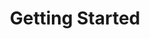 ---
image: /images/NodeAndRel.png
title: Getting Started
position: 1.02
content_markdown: >-
  ###### Welcome to the API documentation page about getting started.<br>
  Technopedia endpoints enable to you to use the Technopedia ID endpoint to get product information for a specific product by specifying the Technopedia ID, and to use the Technopedia query language (TQL) with the TQL endpoint to query data from the Technopedia database.<br> 
  You can only make GET API requests. Examples of API GET requests and MATCH statements are provided throughout this guide. 
  Mac and Linux users typically have cURL installed already, although Windows users will likely need to install cURL.
   
  ###### The base URL for all queries by using the API is: https://v6.technopedia.com/ <br>
  The Technopedia Version 6 API uses OAuth for authentication. To authenticate in a new session, you pass the API key in the request header. The API key is provided by Flexera Technopedia support.

  Here’s some examples of using the following fake API key by using cURL and Postman.<br>
  `curl -G -H "Authorization: Bearer b93477a9-054b-4878-a16f-d7f5d1f27a7a" "https://v6.technopedia.com/tql" --data-urlencode "q=MATCH (s:SOFTWARE) RETURN s.title"`<br>
  

   {: .success}

  To avoid issues with whitespaces in https Get requests, use the `--data-urlencode` option in the cURL command to encode spaces.<br>
  
  Here’s an example of adding the API key to the header in Postman:<br>
  <br>

  ![API Image](/images/bearer_token.png){: .img-responsive}<br>

 
  

left_code_blocks:
  - code_block: |-
      {
        "error": true,
        "message": "error message here"
      }
    title: Response
    language: json
    right_code_blocks:
  - code_block: "{\r\n  \"error\": true,\r\n  \"message\": \"error message here\"\r\n}\r\n\r\n{\r\n    \"message\": \"Internal Server Error\",\r\n    \"request-id\": \"4f6bfd02-e367-4a61-90c7-832d0226dd8c\"\r\n}"
    title: Error Examples
    language: json
left_code_blocks:
  - code_block: |-
      $.ajax({
        "url": "http://api.myapp.com/books/3",
        "type": "DELETE",
        "data": {
          "token": "YOUR_APP_KEY"
        },
        "success": function(data) {
          alert(data);
        }
      });
    title: jQuery
    language: javascript
right_code_blocks:
  - code_block: |2-
      {
        "id": 3,
        "status": "deleted"
      }
    title: Response
    language: json
  - code_block: |2-
      {
        "error": true,
        "message": "Book doesn't exist"
      }
    title: Error
    language: json
---